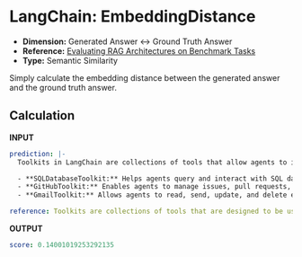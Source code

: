 # LangChain: EmbeddingDistance

- **Dimension:** Generated Answer <-> Ground Truth Answer
- **Reference:** [Evaluating RAG Architectures on Benchmark Tasks](https://langchain-ai.github.io/langchain-benchmarks/notebooks/retrieval/comparing_techniques.html)
- **Type:** Semantic Similarity

Simply calculate the embedding distance between the generated answer and the ground truth answer.

## Calculation

**INPUT**

```yaml
prediction: |-
  Toolkits in LangChain are collections of tools that allow agents to interact with various services or data. Examples include:

  - **SQLDatabaseToolkit:** Helps agents query and interact with SQL databases [0].
  - **GitHubToolkit:** Enables agents to manage issues, pull requests, and comments on GitHub [1][2].
  - **GmailToolkit:** Allows agents to read, send, update, and delete emails in Gmail [3][2].

reference: Toolkits are collections of tools that are designed to be used together for specific tasks and have convenience loading methods.
```

**OUTPUT**

```yaml
score: 0.14001019253292135
```
